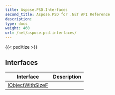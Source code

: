 ```yaml
---
title: Aspose.PSD.Interfaces
second_title: Aspose.PSD for .NET API Reference
description: 
type: docs
weight: 460
url: /net/aspose.psd.interfaces/
---
```

{{< psd/tize >}}


## Interfaces

| Interface | Description |
| --- | --- |
| [IObjectWithSizeF](./iobjectwithsizef/) |  |


